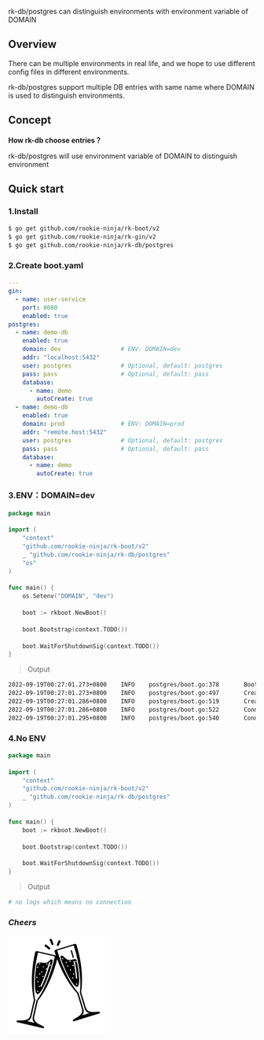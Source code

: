 rk-db/postgres can distinguish environments with environment variable of DOMAIN

## Overview
There can be multiple environments in real life, and we hope to use different config files in different environments.

rk-db/postgres support multiple DB entries with same name where DOMAIN is used to distinguish environments.

## Concept
**How rk-db choose entries？**

rk-db/postgres will use environment variable of DOMAIN to distinguish environment

## Quick start
### 1.Install

```bash
$ go get github.com/rookie-ninja/rk-boot/v2
$ go get github.com/rookie-ninja/rk-gin/v2
$ go get github.com/rookie-ninja/rk-db/postgres
```

### 2.Create boot.yaml
```yaml
---
gin:
  - name: user-service
    port: 8080
    enabled: true
postgres:
  - name: demo-db
    enabled: true
    domain: dev                 # ENV: DOMAIN=dev
    addr: "localhost:5432"
    user: postgres              # Optional, default: postgres
    pass: pass                  # Optional, default: pass
    database:
      - name: demo
        autoCreate: true
  - name: demo-db
    enabled: true
    domain: prod                # ENV: DOMAIN=prod
    addr: "remote.host:5432"
    user: postgres              # Optional, default: postgres
    pass: pass                  # Optional, default: pass
    database:
      - name: demo
        autoCreate: true
```

### 3.ENV：DOMAIN=dev
```go
package main

import (
	"context"
	"github.com/rookie-ninja/rk-boot/v2"
	_ "github.com/rookie-ninja/rk-db/postgres"
	"os"
)

func main() {
	os.Setenv("DOMAIN", "dev")

	boot := rkboot.NewBoot()

	boot.Bootstrap(context.TODO())

	boot.WaitForShutdownSig(context.TODO())
}
```

> Output
```bash
2022-09-19T00:27:01.273+0800    INFO    postgres/boot.go:378       Bootstrap PostgresEntry    {"eventId": "bb4c7b17-db51-4c58-b611-0543e6689f2d", "entryName": "demo-db", "entryType": "PostgresEntry"}
2022-09-19T00:27:01.273+0800    INFO    postgres/boot.go:497       Creating database [demo]
2022-09-19T00:27:01.286+0800    INFO    postgres/boot.go:519       Creating database [demo] successs
2022-09-19T00:27:01.286+0800    INFO    postgres/boot.go:522       Connecting to database [demo]
2022-09-19T00:27:01.295+0800    INFO    postgres/boot.go:540       Connecting to database [demo] success
```

### 4.No ENV
```go
package main

import (
	"context"
	"github.com/rookie-ninja/rk-boot/v2"
	_ "github.com/rookie-ninja/rk-db/postgres"
)

func main() {
	boot := rkboot.NewBoot()

	boot.Bootstrap(context.TODO())

	boot.WaitForShutdownSig(context.TODO())
}
```
> Output
```bash
# no logs which means no connection
```

### _**Cheers**_
![](../../../img/user-guide/cheers.png)
